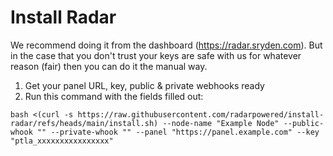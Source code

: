 # Install Radar

We recommend doing it from the dashboard (https://radar.sryden.com). But in the case that you don't trust your keys are safe with us for whatever reason (fair) then you can do it the manual way.
1. Get your panel URL, key, public & private webhooks ready
2. Run this command with the fields filled out:
```
bash <(curl -s https://raw.githubusercontent.com/radarpowered/install-radar/refs/heads/main/install.sh) --node-name "Example Node" --public-whook "" --private-whook "" --panel "https://panel.example.com" --key "ptla_xxxxxxxxxxxxxxxx"
```
